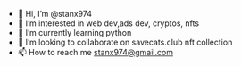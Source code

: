 - 👋 Hi, I’m @stanx974
- 👀 I’m interested in web dev,ads dev, cryptos, nfts
- 🌱 I’m currently learning python
- 💞️ I’m looking to collaborate on savecats.club nft collection
- 📫 How to reach me stanx974@gmail.com

<!---
stanx974/stanx974 is a ✨ special ✨ repository because its `README.md` (this file) appears on your GitHub profile.
You can click the Preview link to take a look at your changes.
--->
